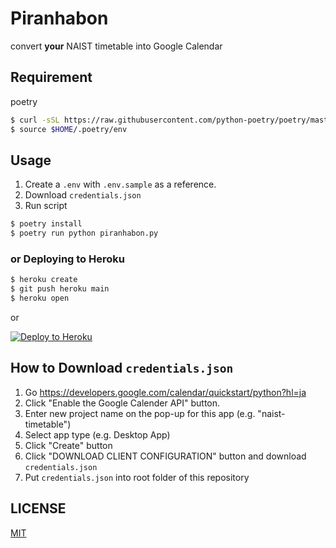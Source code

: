 # Piranhabon

convert **your** NAIST timetable into Google Calendar
## Requirement
poetry
```sh
$ curl -sSL https://raw.githubusercontent.com/python-poetry/poetry/master/get-poetry.py | python -
$ source $HOME/.poetry/env
```
## Usage

1. Create a `.env` with `.env.sample` as a reference.
2. Download `credentials.json`
3. Run script

```sh
$ poetry install
$ poetry run python piranhabon.py
```

### or Deploying to Heroku

```sh
$ heroku create
$ git push heroku main
$ heroku open
```

or

[![Deploy to Heroku](https://www.herokucdn.com/deploy/button.png)](https://heroku.com/deploy?template=https://github.com/5ebec/piranhabon/tree/main)

## How to Download `credentials.json`
1. Go https://developers.google.com/calendar/quickstart/python?hl=ja
1. Click "Enable the Google Calender API" button.
1. Enter new project name on the pop-up for this app (e.g. "naist-timetable")
1. Select app type (e.g. Desktop App)
1. Click "Create" button
1. Click "DOWNLOAD CLIENT CONFIGURATION" button and download `credentials.json`
1. Put `credentials.json` into root folder of this repository
## LICENSE

[MIT](./LICENSE)
